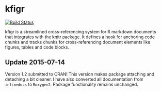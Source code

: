 kfigr
=====

[![Build Status](https://travis-ci.org/mkoohafkan/kfigr.svg)](https://travis-ci.org/mkoohafkan/kfigr)

kfigr is a streamlined cross-referencing system for R markdown documents that 
integrates with the [knitr](https://github.com/yihui/knitr) package. It defines 
a hook for anchoring code chunks and tracks chunks for cross-referencing 
document elements like figures, tables and code blocks.

Update 2015-07-14
-----------------

Version 1.2 submitted to CRAN! This version makes package attaching and 
detaching a bit cleaner. I have also converted all documentation from 
`inlinedocs` to `Roxygen2`. Package functionality remains unchanged.
